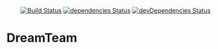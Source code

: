 <div align="center">

[![Build Status](https://travis-ci.org/RapidDreamTeam/DreamTeam.svg?branch=master)](https://travis-ci.org/RapidDreamTeam/DreamTeam)
[![dependencies Status](https://david-dm.org/rapiddreamteam/dreamteam/status.svg)](https://david-dm.org/rapiddreamteam/dreamteam)
[![devDependencies Status](https://david-dm.org/rapiddreamteam/dreamteam/dev-status.svg)](https://david-dm.org/rapiddreamteam/dreamteam?type=dev)

</div>

# DreamTeam